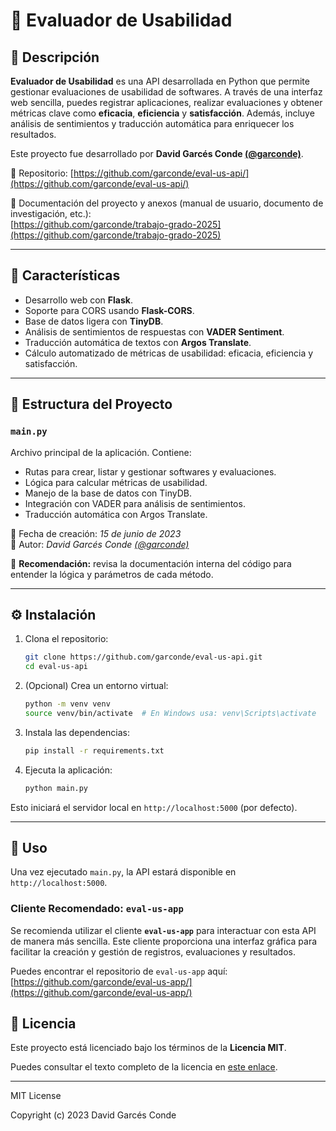 # 🧪 Evaluador de Usabilidad

## 📌 Descripción

**Evaluador de Usabilidad** es una API desarrollada en Python que permite gestionar evaluaciones de usabilidad de softwares. A través de una interfaz web sencilla, puedes registrar aplicaciones, realizar evaluaciones y obtener métricas clave como **eficacia**, **eficiencia** y **satisfacción**. Además, incluye análisis de sentimientos y traducción automática para enriquecer los resultados.

Este proyecto fue desarrollado por **David Garcés Conde [(@garconde)](https://github.com/garconde)**.

🔗 Repositorio: [https://github.com/garconde/eval-us-api/](https://github.com/garconde/eval-us-api/)

📄 Documentación del proyecto y anexos (manual de usuario, documento de investigación, etc.):  
[https://github.com/garconde/trabajo-grado-2025](https://github.com/garconde/trabajo-grado-2025)

---

## 🚀 Características

- Desarrollo web con **Flask**.
- Soporte para CORS usando **Flask-CORS**.
- Base de datos ligera con **TinyDB**.
- Análisis de sentimientos de respuestas con **VADER Sentiment**.
- Traducción automática de textos con **Argos Translate**.
- Cálculo automatizado de métricas de usabilidad: eficacia, eficiencia y satisfacción.

---

## 📂 Estructura del Proyecto

### `main.py`

Archivo principal de la aplicación. Contiene:

- Rutas para crear, listar y gestionar softwares y evaluaciones.
- Lógica para calcular métricas de usabilidad.
- Manejo de la base de datos con TinyDB.
- Integración con VADER para análisis de sentimientos.
- Traducción automática con Argos Translate.

📅 Fecha de creación: *15 de junio de 2023*  
👤 Autor: *David Garcés Conde [(@garconde)](https://github.com/garconde)*

📌 **Recomendación:** revisa la documentación interna del código para entender la lógica y parámetros de cada método.

---

## ⚙️ Instalación

1. Clona el repositorio:

   ```bash
   git clone https://github.com/garconde/eval-us-api.git
   cd eval-us-api

2. (Opcional) Crea un entorno virtual:

   ```bash
   python -m venv venv
   source venv/bin/activate  # En Windows usa: venv\Scripts\activate

3. Instala las dependencias:

   ```bash
   pip install -r requirements.txt

4. Ejecuta la aplicación:

   ```bash
   python main.py

Esto iniciará el servidor local en `http://localhost:5000` (por defecto).

---

## 🧪 Uso

Una vez ejecutado `main.py`, la API estará disponible en `http://localhost:5000`.

### Cliente Recomendado: `eval-us-app`

Se recomienda utilizar el cliente **`eval-us-app`** para interactuar con esta API de manera más sencilla. Este cliente proporciona una interfaz gráfica para facilitar la creación y gestión de registros, evaluaciones y resultados.

Puedes encontrar el repositorio de `eval-us-app` aquí:  
[https://github.com/garconde/eval-us-app/](https://github.com/garconde/eval-us-app/)

## 📄 Licencia

Este proyecto está licenciado bajo los términos de la **Licencia MIT**. 

Puedes consultar el texto completo de la licencia en [este enlace](https://opensource.org/licenses/MIT).

---

MIT License

Copyright (c) 2023 David Garcés Conde